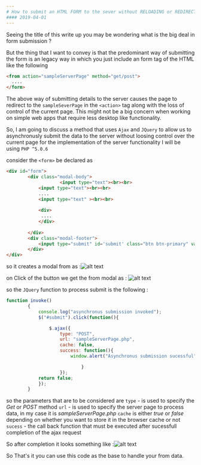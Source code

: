 ```yaml
---
# How to submit an HTML FORM to the sever without RELOADING or REDIRECTING to the server page ?
#### 2019-04-01
---
```


Seeing the title of this write up you may be wondering what is the big deal in form submission ?

But the thing that I want to convey is that the predominant way of submitting the form is an legacy way in which you just include an form tag of the HTML like the following
```HTML
<from action="sampleServerPage" method="get/post">
  ....
</form>
```
The above way of submitting details to the server causes the page to redirect to the `sampleSeverPage` in the `<action>` tag along with the loss of control of the current page. This might not be a big concern when working on simple web apps that require less desktop like functionality.

So, I am going to discuss a method that uses `Ajax` and `JQuery` to allow us to asynchronusly submit the data to the server without loosing control over the current page
for the implementation of the server functionality I will be using `PHP ^5.0.6`


consider the `<form>` be declared as
```HTML
<div id="form"> 
		<div class="modal-body">
            		<input type="text"><br><br>
			<input type="text"><br><br>
			....
			<input type="text" ><br><br>
			
			<div>
			 ....
			</div>
			
		</div>
		<div class="modal-footer">
			<input type="submit" id='submit' class="btn btn-primary" value="SUBMIT">
		</div>
</div>
```
so it creates a modal from as :![alt text](https://b3ejla.bn.files.1drv.com/y4mNZI9PpmS-nNolYoD8svisbxxOjQaebMrktC8F50AL2uJ4-O3P--nKXwXB--l4pM4ZzNLgtLa3qEHpAWseTVM9TzVE_ncwZF67nXlX-ybcUJ2jx4oxifs7Andtvux77sMHufd0HxsJoVNXqbUYfli-_Vl-8UqicddVSvIKYvh27WB3UU1v2NH3EufwznJdK8V5DC8cnYNmEG3A9NPJvNsWQ?width=1920&height=1080&cropmode=none)

on Click of the button we get the from modal as :
![alt text](https://lh5.googleusercontent.com/Kr0Z8ShF4_oUMnifmsPxtKmI5FZ8e5xX-oigr9LfwO9oIzlCdBTMXjFxqgnev4VPHum5C4wv4zspe_NBKG_l=w1402-h968-rwhttps://b3fuhw.bn.files.1drv.com/y4muzQl0aUjhkpmjxw0PlidO8np_6f_lXy3M6gHkPPTFo3vD1ktBEnnnWGivDv9HQgnh3RPK5wnB4K0COogq6aHEYEJZ9nZ7vCrF5iSdw2p7DMZtzntNzIP2V4c45tv8guIpMNLLf5jNkC3ARgM4UEONwvFYr-S7ejaxKkQHD68EFMc3g32IX_ZrAHB8H93EsSE39_GeZYLJk5Sj0_5fFyhHg?width=1920&height=1080&cropmode=none)

so the `JQuery` function to process submit is the following :
```javascript
function invoke()
		{
			console.log("asynchronus submission invoked");
			$("#submit").click(function(){

				$.ajax({
					type: "POST",
					url: "sampleServerPage.php",
					cache: false,
					success: function(){
						window.alert("Asynchronus submission sucessful");

							}
					});
			return false;
			});
		}
```

so the parameters that are to be considered are `type` - is used to specify the *Get* or *POST* method `url` - is used to specify the server page to process data, in my case it is *sampleServerPage.php* `cache` is either *true* or *false* depending on whether you want to store it in the browser cache or not `sucess` - the call back function that must be executed after sucessfull completion of the ajax request

So after completion it looks something like :![alt text](https://lh3.googleusercontent.com/kGPXdz-FaibVdzR_uepykWN_CGp_cFSv9yk9R047g23oRxLs5w109g33C3FjQgSu9u-2XwfmGiv6H3aa69Uq=w1402-h968-rw)

So That's it you can use this code as the base to handle your from data.
